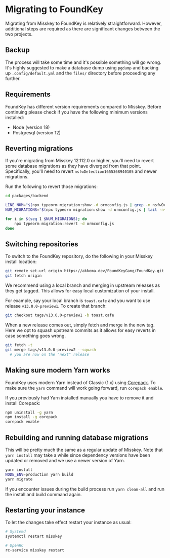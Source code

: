 # Migrating to FoundKey

Migrating from Misskey to FoundKey is relatively straightforward. However, additional steps are required as there are significant changes between the two projects.

## Backup
The process will take some time and it's possible something will go wrong. It's highly suggested to make a database dump using `pgdump` and backing up `.config/default.yml` and the `files/` directory before proceeding any further.

## Requirements
FoundKey has different version requirements compared to Misskey. Before continuing please check if you have the following minimum versions installed:
* Node (version 18)
* Postgresql (version 12)

## Reverting migrations
If you're migrating from Misskey 12.112.0 or higher, you'll need to revert some database migrations as they have diverged from that point. Specifically, you'll need to revert `nsfwDetection1655368940105` and newer migrations.

Run the following to revert those migrations:
```sh
cd packages/backend

LINE_NUM="$(npx typeorm migration:show -d ormconfig.js | grep -n nsfwDetection1655368940105 | cut -d ':' -f 1)"
NUM_MIGRATIONS="$(npx typeorm migration:show -d ormconfig.js | tail -n+"$LINE_NUM" | grep '\[X\]' | nl)"

for i in $(seq 1 $NUM_MIGRAIONS); do
	npx typeorm migration:revert -d ormconfig.js
done
```

## Switching repositories
To switch to the FoundKey repository, do the following in your Misskey install location:
```sh
git remote set-url origin https://akkoma.dev/FoundKeyGang/FoundKey.git
git fetch origin
```
We recommend using a local branch and merging in upstream releases as they get tagged. This allows for easy local customization of your install.

For example, say your local branch is `toast.cafe` and you want to use release `v13.0.0-preview1`. To create that branch:
```sh
git checkout tags/v13.0.0-preview1 -b toast.cafe
```

When a new release comes out, simply fetch and merge in the new tag. Here we opt to squash upstream commits as it allows for easy reverts in case something goes wrong.
```sh
git fetch -t
git merge tags/v13.0.0-preview2 --squash
  # you are now on the "next" release
```

## Making sure modern Yarn works
FoundKey uses modern Yarn instead of Classic (1.x) using [Corepack](https://github.com/nodejs/corepack). To make sure the `yarn` command will work going forward, run `corepack enable`.

If you previously had Yarn installed manually you have to remove it and install Corepack:
```sh
npm uninstall -g yarn
npm install -g corepack
corepack enable
```

## Rebuilding and running database migrations
This will be pretty much the same as a regular update of Misskey. Note that `yarn install` may take a while since dependency versions have been updated or removed and we use a newer version of Yarn.
```sh
yarn install
NODE_ENV=production yarn build
yarn migrate
```
If you encounter issues during the build process run `yarn clean-all` and run the install and build command again.

## Restarting your instance
To let the changes take effect restart your instance as usual:
```sh
# Systemd
systemctl restart misskey

# OpenRC
rc-service misskey restart
```
